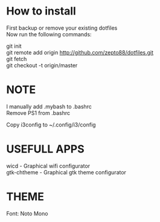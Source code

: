 # How to install
First backup or remove your existing dotfiles<br />
Now run the following commands:<br />

git init<br />
git remote add origin http://github.com/zepto88/dotfiles.git<br />
git fetch<br />
git checkout -t origin/master<br />

# NOTE
I manually add .mybash to .bashrc<br />
Remove PS1 from .bashrc<br />

Copy i3config to ~/.config/i3/config<br />

# USEFULL APPS
wicd - Graphical wifi configurator<br />
gtk-chtheme - Graphical gtk theme configurator<br />

# THEME
Font: Noto Mono
